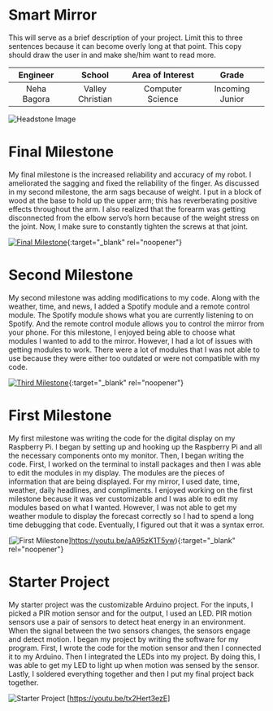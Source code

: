 ﻿# Smart Mirror
This will serve as a brief description of your project. Limit this to three sentences because it can become overly long at that point. This copy should draw the user in and make she/him want to read more.

| **Engineer** | **School** | **Area of Interest** | **Grade** |
|:--:|:--:|:--:|:--:|
| Neha Bagora | Valley Christian | Computer Science | Incoming Junior

![Headstone Image](https://lh3.googleusercontent.com/pw/AM-JKLVhfWUkYnY63QKiZtAlQ5-SmKaugMQ_xynCi_dRmvM1xhg7pAZSUPIrtBHQSZGd_4k_fMs7Hkx7YfdWz4HLU4zq6Hkkh-_SK7rvXdAesULPBPTpmnHBBeJYQXvtN5X8iNQ56NSpEL0Z9RLNb_RQUOXn=w1448-h1446-no?authuser=0)
  
# Final Milestone
My final milestone is the increased reliability and accuracy of my robot. I ameliorated the sagging and fixed the reliability of the finger. As discussed in my second milestone, the arm sags because of weight. I put in a block of wood at the base to hold up the upper arm; this has reverberating positive effects throughout the arm. I also realized that the forearm was getting disconnected from the elbow servo’s horn because of the weight stress on the joint. Now, I make sure to constantly tighten the screws at that joint. 

[![Final Milestone](https://res.cloudinary.com/marcomontalbano/image/upload/v1612573869/video_to_markdown/images/youtube--F7M7imOVGug-c05b58ac6eb4c4700831b2b3070cd403.jpg )](https://www.youtube.com/watch?v=F7M7imOVGug&feature=emb_logo "Final Milestone"){:target="_blank" rel="noopener"}

# Second Milestone
My second milestone was adding modifications to my code. Along with the weather, time, and news, I added a Spotify module and a remote control module. The Spotify module shows what you are currently listening to on Spotify. And the remote control module allows you to control the mirror from your phone. For this milestone, I enjoyed being able to choose what modules I wanted to add to the mirror. However, I had a lot of issues with getting modules to work. There were a lot of modules that I was not able to use because they were either too outdated or were not compatible with my code. 

[![Third Milestone](https://res.cloudinary.com/marcomontalbano/image/upload/v1612574014/video_to_markdown/images/youtube--y3VAmNlER5Y-c05b58ac6eb4c4700831b2b3070cd403.jpg)](https://www.youtube.com/watch?v=y3VAmNlER5Y&feature=emb_logo "Second Milestone"){:target="_blank" rel="noopener"}
# First Milestone
  

My first milestone was writing the code for the digital display on my Raspberry Pi. I began by setting up and hooking up the Raspberry Pi and all the necessary components onto my monitor. Then, I began writing the code. First, I worked on the terminal to install packages and then I was able to edit the modules in my display. The modules are the pieces of information that are being displayed. For my mirror, I used date, time, weather, daily headlines, and compliments. I enjoyed working on the first milestone because it was ver customizable and I was able to edit my modules based on what I wanted. However, I was not able to get my weather module to display the forecast correctly so I had to spend a long time debugging that code. Eventually, I figured out that it was a syntax error.


[![First Milestone](https://i3.ytimg.com/vi/aA95zK1T5yw/maxresdefault.jpg)]https://youtu.be/aA95zK1T5yw){:target="_blank" rel="noopener"}

# Starter Project
  

My starter project was the customizable Arduino project. For the inputs, I picked a PIR motion sensor and for the output, I used an LED. PIR motion sensors use a pair of sensors to detect heat energy in an environment. When the signal between the two sensors changes, the sensors engage and detect motion. I began my project by writing the software for my program. First, I wrote the code for the motion sensor and then I connected it to my Arduino. Then I integrated the LEDs into my project. By doing this, I was able to get my LED to light up when motion was sensed by the sensor. Lastly, I soldered everything together and then I put my final project back together.

![Starter Project](https://i3.ytimg.com/vi/tx2Hert3ezE/maxresdefault.jpg) [https://youtu.be/tx2Hert3ezE]

